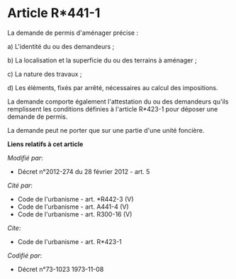 # Article R*441-1

La demande de permis d'aménager précise : 

a) L'identité du ou des demandeurs ; 

b) La localisation et la superficie du ou des terrains à aménager ; 

c) La nature des travaux ; 

d) Les éléments, fixés par arrêté, nécessaires au calcul des impositions. 

La demande comporte également l'attestation du ou des demandeurs qu'ils remplissent les conditions définies à l'article
R*423-1 pour déposer une demande de permis. 

La demande peut ne porter que sur une partie d'une unité foncière.

**Liens relatifs à cet article**

_Modifié par_:

  - Décret n°2012-274 du 28 février 2012 - art. 5

_Cité par_:

  - Code de l'urbanisme - art. *R442-3 (V)
  - Code de l'urbanisme - art. A441-4 (V)
  - Code de l'urbanisme - art. R300-16 (V)

_Cite_:

  - Code de l'urbanisme - art. R*423-1

_Codifié par_:

  - Décret n°73-1023 1973-11-08
